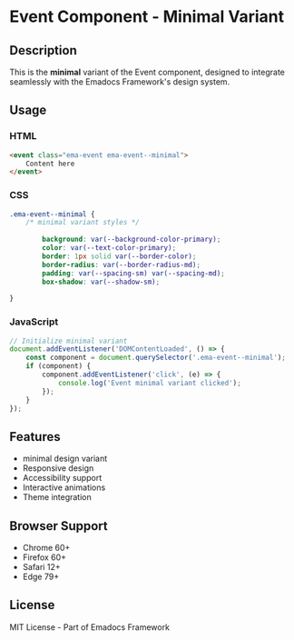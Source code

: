 # Event Component - Minimal Variant

## Description
This is the **minimal** variant of the Event component, designed to integrate seamlessly with the Emadocs Framework's design system.

## Usage

### HTML
```html
<event class="ema-event ema-event--minimal">
    Content here
</event>
```

### CSS
```css
.ema-event--minimal {
    /* minimal variant styles */
    
        background: var(--background-color-primary);
        color: var(--text-color-primary);
        border: 1px solid var(--border-color);
        border-radius: var(--border-radius-md);
        padding: var(--spacing-sm) var(--spacing-md);
        box-shadow: var(--shadow-sm);
    
}
```

### JavaScript
```javascript
// Initialize minimal variant
document.addEventListener('DOMContentLoaded', () => {
    const component = document.querySelector('.ema-event--minimal');
    if (component) {
        component.addEventListener('click', (e) => {
            console.log('Event minimal variant clicked');
        });
    }
});
```

## Features
- minimal design variant
- Responsive design
- Accessibility support
- Interactive animations
- Theme integration

## Browser Support
- Chrome 60+
- Firefox 60+
- Safari 12+
- Edge 79+

## License
MIT License - Part of Emadocs Framework
